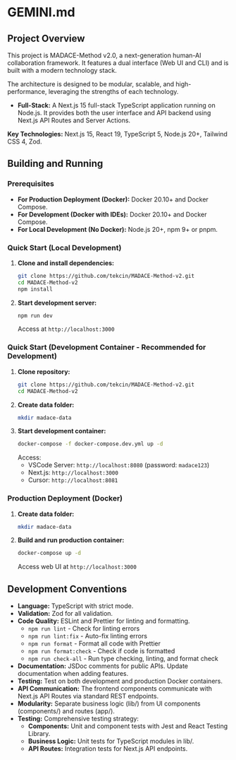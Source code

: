 # GEMINI.md

## Project Overview

This project is MADACE-Method v2.0, a next-generation human-AI collaboration framework. It features a dual interface (Web UI and CLI) and is built with a modern technology stack.

The architecture is designed to be modular, scalable, and high-performance, leveraging the strengths of each technology.

- **Full-Stack:** A Next.js 15 full-stack TypeScript application running on Node.js. It provides both the user interface and API backend using Next.js API Routes and Server Actions.

**Key Technologies:** Next.js 15, React 19, TypeScript 5, Node.js 20+, Tailwind CSS 4, Zod.

## Building and Running

### Prerequisites

- **For Production Deployment (Docker):** Docker 20.10+ and Docker Compose.
- **For Development (Docker with IDEs):** Docker 20.10+ and Docker Compose.
- **For Local Development (No Docker):** Node.js 20+, npm 9+ or pnpm.

### Quick Start (Local Development)

1.  **Clone and install dependencies:**
    ```bash
    git clone https://github.com/tekcin/MADACE-Method-v2.git
    cd MADACE-Method-v2
    npm install
    ```
2.  **Start development server:**
    ```bash
    npm run dev
    ```
    Access at `http://localhost:3000`

### Quick Start (Development Container - Recommended for Development)

1.  **Clone repository:**
    ```bash
    git clone https://github.com/tekcin/MADACE-Method-v2.git
    cd MADACE-Method-v2
    ```
2.  **Create data folder:**
    ```bash
    mkdir madace-data
    ```
3.  **Start development container:**
    ```bash
    docker-compose -f docker-compose.dev.yml up -d
    ```
    Access:
    - VSCode Server: `http://localhost:8080` (password: `madace123`)
    - Next.js: `http://localhost:3000`
    - Cursor: `http://localhost:8081`

### Production Deployment (Docker)

1.  **Create data folder:**
    ```bash
    mkdir madace-data
    ```
2.  **Build and run production container:**
    ```bash
    docker-compose up -d
    ```
    Access web UI at `http://localhost:3000`

## Development Conventions

- **Language:** TypeScript with strict mode.
- **Validation:** Zod for all validation.
- **Code Quality:** ESLint and Prettier for linting and formatting.
  - `npm run lint` - Check for linting errors
  - `npm run lint:fix` - Auto-fix linting errors
  - `npm run format` - Format all code with Prettier
  - `npm run format:check` - Check if code is formatted
  - `npm run check-all` - Run type checking, linting, and format check
- **Documentation:** JSDoc comments for public APIs. Update documentation when adding features.
- **Testing:** Test on both development and production Docker containers.
- **API Communication:** The frontend components communicate with Next.js API Routes via standard REST endpoints.
- **Modularity:** Separate business logic (lib/) from UI components (components/) and routes (app/).
- **Testing:** Comprehensive testing strategy:
  - **Components:** Unit and component tests with Jest and React Testing Library.
  - **Business Logic:** Unit tests for TypeScript modules in lib/.
  - **API Routes:** Integration tests for Next.js API endpoints.
